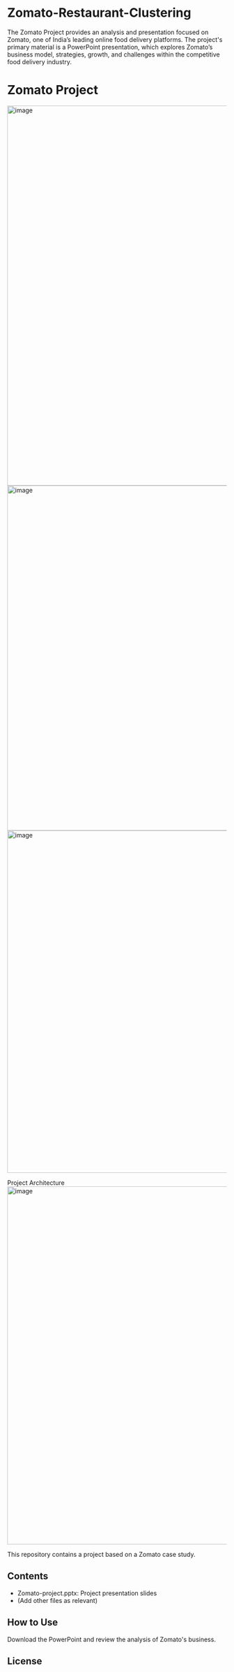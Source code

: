 # Zomato-Restaurant-Clustering
The Zomato Project provides an analysis and presentation focused on Zomato, one of India’s leading online food delivery platforms. The project's primary material is a PowerPoint presentation, which explores Zomato’s business model, strategies, growth, and challenges within the competitive food delivery industry.

# Zomato Project
<img width="2000" height="871" alt="image" src="https://github.com/user-attachments/assets/7674d974-d6b5-4e8a-9d66-08d6c2fceda2" />
<img width="1402" height="791" alt="image" src="https://github.com/user-attachments/assets/bb30b970-ce54-465c-a7ad-1bd8af60e230" />
<img width="1368" height="785" alt="image" src="https://github.com/user-attachments/assets/a323a91c-0d4e-4bb1-b762-9e171c99cc45" />

Project Architecture
<img width="1571" height="821" alt="image" src="https://github.com/user-attachments/assets/9f98ac00-2cde-4549-8e03-0cfcbaa78f33" />


This repository contains a project based on a Zomato case study.

## Contents

- Zomato-project.pptx: Project presentation slides
- (Add other files as relevant)

## How to Use

Download the PowerPoint and review the analysis of Zomato's business.

## License


